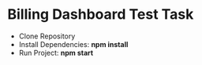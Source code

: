 # Billing Dashboard Test Task

- Clone Repository
- Install Dependencies: **npm install**
- Run Project: **npm start**